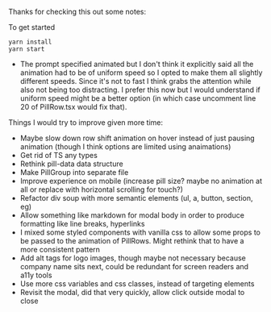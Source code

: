 Thanks for checking this out some notes:

To get started

```
yarn install
yarn start
```

- The prompt specified animated but I don't think it explicitly said all the animation had to be of uniform speed so I opted to make them all slightly different speeds. Since it's not to fast I think grabs the attention while also not being too distracting. I prefer this now but I would understand if uniform speed might be a better option (in which case uncomment line 20 of PillRow.tsx would fix that).

Things I would try to improve given more time:

- Maybe slow down row shift animation on hover instead of just pausing animation (though I think options are limited using anaimations)
- Get rid of TS any types
- Rethink pill-data data structure
- Make PillGroup into separate file
- Improve experience on mobile (increase pill size? maybe no animation at all or replace with horizontal scrolling for touch?)
- Refactor div soup with more semantic elements (ul, a, button, section, eg)
- Allow something like markdown for modal body in order to produce formatting like line breaks, hyperlinks
- I mixed some styled components with vanilla css to allow some props to be passed to the animation of PillRows. Might rethink that to have a more consistent pattern
- Add alt tags for logo images, though maybe not necessary because company name sits next, could be redundant for screen readers and a11y tools
- Use more css variables and css classes, instead of targeting elements
- Revisit the modal, did that very quickly, allow click outside modal to close